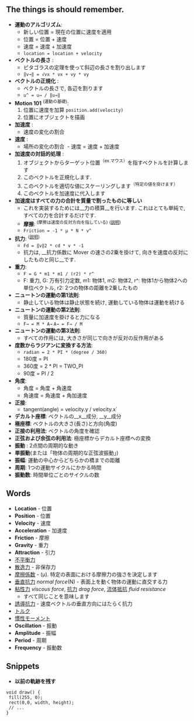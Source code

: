 ## The things is should remember.

- __運動のアルゴリズム__:
  - 新しい位置 = 現在の位置に速度を適用
  - 位置 = 位置 + 速度
  - 速度 = 速度 + 加速度
  - `location = location + velocity`
- __ベクトルの長さ__ :
  - ピタゴラスの定理を使って斜辺の長さを割り出します
  - `‖v→‖ = √vx * vx + vy * vy`
- __ベクトルの正規化__ :
  - ベクトルの長さで, 各辺を割ります
  - `u^ = u→ / ‖u→‖`
- __Motion 101__ <sup>(運動の基礎)</sup>:
  1. 位置に速度を加算 `position.add(velocity)`
  1. 位置にオブジェクトを描画
- __加速度__ :
  - 速度の変化の割合
- __速度__ :
  - 場所の変化の割合
  - 速度 = 速度 + 加速度
- __加速度の対話的処理__ :
  1. オブジェクトからターゲット位置<sup>（ex.マウス）</sup>を指すベクトルを計算します
  1. このベクトルを正規化します.
  1. このベクトルを適切な値にスケーリングします<sup>（特定の値を掛けます）<sup>
  1. このベクトルを加速度に代入します
- __加速度はすべての力の合計を質量で割ったものに等しい__
  - これを実装するためには__力の積算__を行います. これはとても単純で, すべての力を合計するだけです.
  - __摩擦__: <sup>(摩擦は速度の反対方向を指している)</sup> <sup>([説明](https://github.com/stage-clear/Learning-processing/blob/master/Books/978-4-86246-245-9/02/README.md#section-2_7))</sup>
  - `Friction = -1 * μ * N * v^`
- __抗力__: <sup>([説明](https://github.com/stage-clear/Learning-processing/blob/master/Books/978-4-86246-245-9/02/README.md#section-2_8))</sup>
  - `Fd = ‖v‖2 * cd * v * -1`
  - 抗力は, __抗力係数に Mover の速さの2乗を掛けて, 向きを速度の反対にしたものと同じ__です.
- __重力__:
  - `F = G * m1 * m1 / (r2) * r^`
  - F: 重力, G: 万有引力定数, m1: 物体1, m2: 物体2, r^: 物体1から物体2への単位ベクトル, r2: 2つの物体の距離を2乗したもの
- __ニュートンの運動の第1法則__:
  - 静止している物体は静止状態を続け, 運動している物体は運動を続ける
- __ニュートンの運動の第2法則__:
  - 質量に加速度を掛けると力になる
  - `F→ = M * A→` `A→ = F→ / M`
- __ニュートンの運動の第3法則__:
  - すべての作用には, 大きさが同じで向きが反対の反作用がある
- __度数からラジアンに変換する方法__:
  - `radian = 2 * PI * (degree / 360)`
  - 180度 = PI
  - 360度 = 2 * PI = TWO_PI
  - 90度 = PI / 2
- __角度__:
  - 角度 = 角度 + 角速度
  - 角速度 = 角速度 + 角加速度
- __正接__:
  - tangent(angle) = velocity.y / velocity.x`
- __デカルト座標__: ベクトルの__x__成分, __y__成分
- __極座標__: ベクトルの大きさ(長さ)と方向(角度)
- __正接の利用法__: ベクトルの角度を確認
- __正弦および余弦の利用法__: 極座標からデカルト座標への変換
- __振動__ : 2点間の周期的な動き
- __単振動__(または「物体の周期的な正弦波振動」)
- __振幅__: 運動の中心からどちらかの橋までの距離
- __周期__: 1つの運動サイクルにかかる時間
- __振動数__: 時間単位ごとのサイクルの数

## Words
- __Location__ - 位置
- __Position__ - 位置
- __Velocity__ - 速度
- __Acceleration__ - 加速度
- __Friction__ - 摩擦
- __Gravity__ - 重力
- __Attraction__ - 引力
- [不平衡力](https://kotobank.jp/word/%E4%B8%8D%E5%B9%B3%E8%A1%A1-776350)
- [散逸力](https://ja.wikipedia.org/wiki/%E6%95%A3%E9%80%B8) - 非保存力
- [摩擦係数](https://ja.wikipedia.org/wiki/%E6%91%A9%E6%93%A6%E5%8A%9B) - (μ). 特定の表面における摩擦力の強さを決定します
- [垂直抗力](https://ja.wikipedia.org/wiki/%E5%9E%82%E7%9B%B4%E6%8A%97%E5%8A%9B) _normal force_(N) - 表面上を動く物体の運動に直交する力
- [粘性力](https://ja.wikipedia.org/wiki/%E7%B2%98%E5%BA%A6) _viscous force_, [抗力](https://ja.wikipedia.org/wiki/%E6%8A%97%E5%8A%9B) _drag force_, [流体抵抗]() _fluid resistance_
  - すべて同じことを意味します
- [誘導抗力](https://ja.wikipedia.org/wiki/%E7%BF%BC%E5%B9%85%E8%8D%B7%E9%87%8D) - 速度ベクトルの垂直方向にはたらく抗力
- [トルク](https://ja.wikipedia.org/wiki/%E3%83%88%E3%83%AB%E3%82%AF)
- [慣性モーメント](https://ja.wikipedia.org/wiki/%E6%85%A3%E6%80%A7%E3%83%A2%E3%83%BC%E3%83%A1%E3%83%B3%E3%83%88)
- __Oscillation__ - 振動
- __Amplitude__ - 振幅
- __Period__ - 周期
- __Frequency__ - 振動数

## Snippets

- __以前の軌跡を残す__
```processing
void draw() {
 fill(255, 0);
 rect(0,0, width, height);
 // ...
}
```
